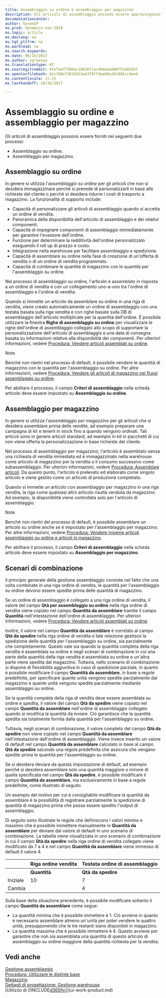 ```yaml
---
title: Assemblaggio su ordine e assemblaggio per magazzino
description: Gli articoli di assemblaggio possono essere approvvigionati assemblandoli quando vengono ordinati o assemblandoli per essere conservati in magazzino fino a quando non vengono richiesti in un ordine di vendita.
documentationcenter: 
author: SorenGP
ms.prod: dynamics-nav-2018
ms.topic: article
ms.devlang: na
ms.tgt_pltfrm: na
ms.workload: na
ms.search.keywords: 
ms.date: 08/15/2017
ms.author: sgroespe
ms.translationtype: HT
ms.sourcegitcommit: 4fefaef7380ac10836fcac404eea006f55d8556f
ms.openlocfilehash: b1c768e738191b3ae378ffdaa80a10c885cc4ee6
ms.contentlocale: it-ch
ms.lasthandoff: 10/16/2017

---
```

# <a name="understanding-assemble-to-order-and-assemble-to-stock"></a>Assemblaggio su ordine e assemblaggio per magazzino
Gli articoli di assemblaggio possono essere forniti nei seguenti due processi:  

-   Assemblaggio su ordine.  
-   Assemblaggio per magazzino.  

## <a name="assemble-to-order"></a>Assemblaggio su ordine  
In genere si utilizza l'*assemblaggio su ordine* per gli articoli che non si desidera immagazzinare perché si prevede di personalizzarli in base alle richieste del cliente o perché si desidera ridurre i costi di trasporto a magazzino. La funzionalità di supporto include:  

-   Capacità di personalizzare gli articoli di assemblaggio quando si accetta un ordine di vendita.  
-   Panoramica della disponibilità dell'articolo di assemblaggio e dei relativi componenti.  
-   Capacità di impegnare componenti di assemblaggio immediatamente per garantire l'evasione dell'ordine.  
-   Funzione per determinare la redditività dell'ordine personalizzato eseguendo il roll up di prezzo e costo.  
-   Integrazione nella warehouse per facilitare assemblaggio e spedizione.  
-   Capacità di assemblare su ordine nella fase di creazione di un'offerta di vendita o di un ordine di vendita programmato.  
-   Capacità di combinare le quantità di magazzino con le quantità per l'assemblaggio su ordine.  

Nel processo di assemblaggio su ordine, l'articolo è assemblato in risposta a un ordine di vendita e con un collegamento uno-a-uno tra l'ordine di assemblaggio e l'ordine di vendita.  

Quando si immette un articolo da assemblare su ordine in una riga di vendita, viene creato automaticamente un ordine di assemblaggio con una testata basata sulla riga vendita e con righe basate sulla DB di assemblaggio dell'articolo moltiplicate per la quantità dell'ordine. È possibile utilizzare la finestra **Righe di assemblaggio su ordine** per visualizzare le righe dell'ordine di assemblaggio collegato allo scopo di supportare la personalizzazione dell'articolo di assemblaggio e una data di consegna basata su informazioni relative alla disponibilità dei componenti. Per ulteriori informazioni, vedere [Procedura: Vendere articoli assemblati su ordine](assembly-how-to-sell-items-assembled-to-order.md).  

> [!NOTE]  
>  Benché non rientri nel processo di default, è possibile vendere le quantità di magazzino con le quantità per l'assemblaggio su ordine. Per altre informazioni, vedere [Procedura: Vendere gli articoli di magazzino nei flussi assemblaggio su ordine](assembly-how-to-sell-inventory-items-in-assemble-to-order-flows.md).  

 Per abilitare il processo, il campo **Criteri di assemblaggio** nella scheda articolo deve essere impostato su **Assemblaggio su ordine**.  

## <a name="assemble-to-stock"></a>Assemblaggio per magazzino  
 In genere si utilizza l'*assemblaggio per magazzino* per gli articoli che si desidera assemblare prima delle vendite, ad esempio preparare una campagna di kit e tenerli in stock fino a quando vengono ordinati. Tali articoli sono in genere articoli standard, ad esempio in kit in pacchetti di cui non viene offerta la personalizzazione in base richieste del cliente.  

 Nel processo di assemblaggio per magazzino, l'articolo è assemblato senza una richiesta di vendita immediata ed è immagazzinato nella warehouse come articolo di magazzino per la vendita o il consumo successivo come subassemblaggio. Per ulteriori informazioni, vedere [Procedura: Assemblare articoli](assembly-how-to-assemble-items.md). Da questo punto, l'articolo è prelevato ed elaborato come singolo articolo e viene gestito come un articolo di produzione completato.  

 Quando si immette un articolo con assemblaggio per magazzino in una riga vendita, la riga come qualsiasi altro articolo risulta venduta da magazzino. Ad esempio, la disponibilità viene controllata solo per l'articolo di assemblaggio.  

> [!NOTE]  
>  Benché non rientri del processo di default, è possibile assemblare un articolo su ordine anche se è impostato per l'assemblaggio per magazzino. Per altre informazioni, vedere [Procedura: Vendere insieme articoli assemblaggio su ordine e articoli in magazzino](assembly-how-to-sell-assemble-to-order-items-and-inventory-items-together.md).  

 Per abilitare il processo, il campo **Criteri di assemblaggio** nella scheda articolo deve essere impostato su **Assemblaggio per magazzino**.  

## <a name="combination-scenarios"></a>Scenari di combinazione  
 Il principio generale della gestione assemblaggio consiste nel fatto che una volta combinate in una riga ordine di vendita, le quantità per l'assemblaggio su ordine devono essere spedite prima delle quantità di magazzino.  

 Se un ordine di assemblaggio è collegato a una riga ordine di vendita, il valore del campo **Qtà per assemblaggio su ordine** nella riga ordine di vendita viene copiato nel campo **Quantità da assemblare** tramite il campo **Quantità** nell'intestazione dell'ordine di assemblaggio. Per ulteriori informazioni, vedere [Procedura: Vendere articoli assemblati su ordine](assembly-how-to-sell-items-assembled-to-order.md).  

 Inoltre, il valore nel campo **Quantità da assemblare** è correlato al campo **Qtà da spedire** nella riga ordine di vendita e tale relazione gestisce la spedizione delle quantità per l'assemblaggio su ordine, sia parzialmente che completamente. Questo vale sia quando la quantità completa della riga vendita è assemblata su ordine e negli scenari di combinazione in cui una parte della quantità della riga vendita è assemblata su ordine e un'altra parte viene spedita dal magazzino. Tuttavia, nello scenario di combinazione si dispone di flessibilità aggiuntiva in caso di spedizione parziale, in quanto è possibile modificare il campo **Quantità da assemblare**, in base a regole predefinite, per specificare quante unità vengono spedite parzialmente dal magazzino e quante unità vengono spedite parzialmente mediante assemblaggio su ordine.  

 Se la quantità completa della riga di vendita deve essere assemblata su ordine e spedita, il valore del campo **Qtà da spedire** viene copiato nel campo **Quantità da assemblare** nell'ordine di assemblaggio collegato quando si modifica la quantità da inviare. Ciò garantisce che la quantità spedita sia totalmente fornita dalla quantità per l'assemblaggio su ordine.  

 Tuttavia, negli scenari di combinazione, il valore completo del campo **Qtà da spedire** non viene copiato nel campo **Quantità da assemblare** nell'intestazione dell'ordine di assemblaggio. Viene invece inserito un valore di default nel campo **Quantità da assemblare** calcolato in base al campo **Qtà da spedire** secondo una regola predefinita che assicura che vengano spedite prima le quantità per l'assemblaggio su ordine.  

 Se si desidera deviare da questa impostazione di default, ad esempio perché si desidera assemblare solo una quantità maggiore o minore di quella specificata nel campo **Qtà da spedire**, è possibile modificare il campo **Quantità da assemblare**, ma esclusivamente in base a regole predefinite, come illustrato di seguito  

 Un esempio del motivo per cui è consigliabile modificare la quantità da assemblare è la possibilità di registrare parzialmente la spedizione di quantità di magazzino prima che possa essere spedito l'output di assemblaggio.  

 Di seguito sono illustrate le regole che definiscono i valori minimo e massimo che è possibile immettere manualmente in **Quantità da assemblare** per deviare dal valore di default in uno scenario di combinazione. La tabella viene visualizzata in uno scenario di combinazione in cui il campo **Qtà da spedire** nella riga ordine di vendita collegato viene modificato da 7 a 4 e nel campo **Quantità da assemblare** viene immesso di default il valore 4.  

||Riga ordine vendita|Testata ordine di assemblaggio|  
|-|----------------------|---------------------------|  
||**Quantità**|**Qtà da spedire**|**Qtà per assemblaggio su ordine**|**Quantità spedita**|**Quantità**|**Quantità da assemblare**|**Quantità assemblata**|**Quantità residua**|  
|Iniziale|10|7|7|0|7|7|0|7|  
|Cambia||4||||4 (immesso di default)|||  

 Sulla base della situazione precedente, è possibile modificare soltanto il campo **Quantità da assemblare** come segue:  

-   La quantità minima che è possibile immettere è 1. Ciò avviene in quanto è necessario assemblare almeno un'unità per poter vendere le quattro unità, presupponendo che le tre restanti siano disponibili in magazzino.  
-   La quantità massima che è possibile immettere è 4. Questo avviene per garantire che non sia assemblata una quantità di questo articolo di assemblaggio su ordine maggiore della quantità richiesta per la vendita.  

## <a name="see-also"></a>Vedi anche  
[Gestione assemblaggio](assembly-assemble-items.md)  
[Procedura: Utilizzare le distinte base](inventory-how-work-BOMs.md)  
[Magazzino](inventory-manage-inventory.md)  
[Dettagli di progettazione: Gestione warehouse](design-details-warehouse-management.md)  
[Utilizzo di [!INCLUDE[d365fin](includes/d365fin_md.md)]](ui-work-product.md)


